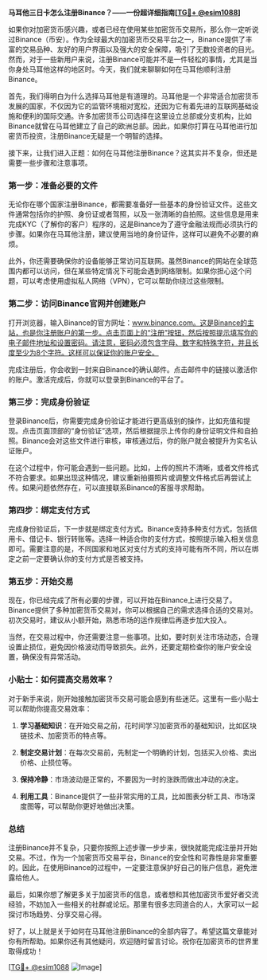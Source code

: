 **马耳他三日卡怎么注册Binance？——一份超详细指南[[TG💪+ @esim1088](https://t.me/s/esim1088)]**

如果你对加密货币感兴趣，或者已经在使用某些加密货币交易所，那么你一定听说过Binance（币安）。作为全球最大的加密货币交易平台之一，Binance提供了丰富的交易品种、友好的用户界面以及强大的安全保障，吸引了无数投资者的目光。然而，对于一些新用户来说，注册Binance可能并不是一件轻松的事情，尤其是当你身处马耳他这样的地区时。今天，我们就来聊聊如何在马耳他顺利注册Binance。

首先，我们得明白为什么选择马耳他是有道理的。马耳他是一个非常适合加密货币发展的国家，不仅因为它的监管环境相对宽松，还因为它有着先进的互联网基础设施和便利的国际交通。许多加密货币公司选择在这里设立总部或分支机构，比如Binance就曾在马耳他建立了自己的欧洲总部。因此，如果你打算在马耳他进行加密货币投资，注册Binance无疑是一个明智的选择。

接下来，让我们进入正题：如何在马耳他注册Binance？这其实并不复杂，但还是需要一些步骤和注意事项。

### 第一步：准备必要的文件

无论你在哪个国家注册Binance，都需要准备好一些基本的身份验证文件。这些文件通常包括你的护照、身份证或者驾照，以及一张清晰的自拍照。这些信息是用来完成KYC（了解你的客户）程序的，这是Binance为了遵守金融法规而必须执行的步骤。如果你在马耳他注册，建议使用当地的身份证件，这样可以避免不必要的麻烦。

此外，你还需要确保你的设备能够正常访问互联网。虽然Binance的网站在全球范围内都可以访问，但在某些特定情况下可能会遇到网络限制。如果你担心这个问题，可以考虑使用虚拟私人网络（VPN），它可以帮助你绕过这些限制。

### 第二步：访问Binance官网并创建账户

打开浏览器，输入Binance的官方网址：www.binance.com。这是Binance的主站，也是你注册账户的第一步。点击页面上的“注册”按钮，然后按照提示填写你的电子邮件地址和设置密码。请注意，密码必须包含字母、数字和特殊字符，并且长度至少为8个字符。这样可以保证你的账户安全。

完成注册后，你会收到一封来自Binance的确认邮件。点击邮件中的链接以激活你的账户。激活完成后，你就可以登录到Binance的平台了。

### 第三步：完成身份验证

登录Binance后，你需要完成身份验证才能进行更高级别的操作，比如充值和提现。点击页面顶部的“身份验证”选项，然后根据提示上传你的身份证明文件和自拍照。Binance会对这些文件进行审核，审核通过后，你的账户就会被提升为实名认证账户。

在这个过程中，你可能会遇到一些问题。比如，上传的照片不清晰，或者文件格式不符合要求。如果出现这种情况，建议重新拍摄照片或调整文件格式后再尝试上传。如果问题依然存在，可以直接联系Binance的客服寻求帮助。

### 第四步：绑定支付方式

完成身份验证后，下一步就是绑定支付方式。Binance支持多种支付方式，包括信用卡、借记卡、银行转账等。选择一种适合你的支付方式，按照提示输入相关信息即可。需要注意的是，不同国家和地区对支付方式的支持可能有所不同，所以在绑定之前一定要确认你的支付方式是否被支持。

### 第五步：开始交易

现在，你已经完成了所有必要的步骤，可以开始在Binance上进行交易了。Binance提供了多种加密货币交易对，你可以根据自己的需求选择合适的交易对。初次交易时，建议从小额开始，熟悉市场的运作规律后再逐步加大投入。

当然，在交易过程中，你还需要注意一些事项。比如，要时刻关注市场动态，合理设置止损位，避免因价格波动而导致损失。此外，还要定期检查你的账户安全设置，确保没有异常活动。

### 小贴士：如何提高交易效率？

对于新手来说，刚开始接触加密货币交易可能会感到有些迷茫。这里有一些小贴士可以帮助你提高交易效率：

1. **学习基础知识**：在开始交易之前，花时间学习加密货币的基础知识，比如区块链技术、加密货币的特点等。
   
2. **制定交易计划**：在每次交易前，先制定一个明确的计划，包括买入价格、卖出价格、止损位等。
   
3. **保持冷静**：市场波动是正常的，不要因为一时的涨跌而做出冲动的决定。
   
4. **利用工具**：Binance提供了一些非常实用的工具，比如图表分析工具、市场深度图等，可以帮助你更好地做出决策。

### 总结

注册Binance并不复杂，只要你按照上述步骤一步步来，很快就能完成注册并开始交易。不过，作为一个加密货币交易平台，Binance的安全性和可靠性是非常重要的。因此，在使用Binance的过程中，一定要注意保护好自己的账户信息，避免泄露给他人。

最后，如果你想了解更多关于加密货币的信息，或者想和其他加密货币爱好者交流经验，不妨加入一些相关的社群或论坛。那里有很多志同道合的人，大家可以一起探讨市场趋势、分享交易心得。

好了，以上就是关于如何在马耳他注册Binance的全部内容了。希望这篇文章能对你有所帮助。如果你还有其他疑问，欢迎随时留言讨论。祝你在加密货币的世界里取得成功！

[[TG💪+ @esim1088](https://t.me/s/esim1088) ![Image](https://i.postimg.cc/4NQfJmqS/Snipaste-2025-05-13-00-14-12.png)]